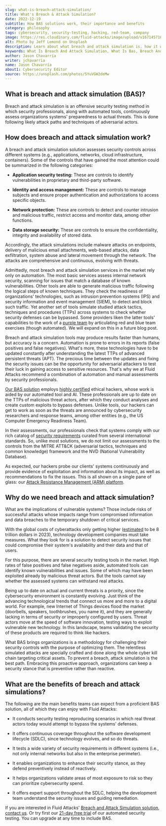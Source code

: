 ```yaml
---
slug: what-is-breach-attack-simulation/
title: What's Breach & Attack Simulation?
date: 2022-12-19
subtitle: How BAS solutions work, their importance and benefits
category: philosophy
tags: cybersecurity, security-testing, hacking, red-team, company
image: https://res.cloudinary.com/fluid-attacks/image/upload/v1671457188/blog/what-is-breach-attack-simulation/cover_bas.webp
alt: Photo by Jeff Lemond on Unsplash
description: Learn about what breach and attack simulation is, how it works, why we need it for security testing and its benefits for defending against advanced threats.
keywords: What Is Breach And Attack Simulation, What Is Bas, Breach And Attack Simulation Services, Breach And Attack Simulation Solution, Attack Simulation, Security Testing, Simulated Attack, Ethical Hacking, Pentesting
author: Jason Chavarría
writer: jchavarria
name: Jason Chavarría
about1: Cybersecurity Editor
source: https://unsplash.com/photos/5YuVGW2deMw
---
```


## What is breach and attack simulation (BAS)?

Breach and attack simulation is an offensive security testing method
in which security professionals,
along with automated tools,
continuously assess organizations systems' preparedness to actual threats.
This is done following likely attack paths
and techniques of adversarial actors.

## How does breach and attack simulation work?

A breach and attack simulation solution assesses security controls
across different systems
(e.g., applications, networks, cloud infrastructure, containers).
Some of the controls
that have gained the most attention
could be summarized in the following categories:

- **Application security testing:**
  These are controls to identify vulnerabilities
  in proprietary and third-party software.

- **Identity and access management:**
  These are controls to manage subjects
  and ensure proper authentication and authorizations
  to access specific objects.

- **Network protection:**
  These are controls to detect and counter intrusion and malicious traffic,
  restrict access and monitor data, among other functions.

- **Data storage security:**
  These are controls to ensure the confidentiality,
  integrity and availability of stored data.

Accordingly,
the attack simulations include malware attacks on endpoints,
delivery of malicious email attachments,
web-based attacks,
data exfiltration,
system abuse
and lateral movement through the network.
The attacks are comprehensive and continuous,
evolving with threats.

Admittedly,
most breach and attack simulation services in the market
rely only on automation.
The most basic services assess internal network security,
scanning for issues that match a database of known vulnerabilities.
Other tools are able to generate malicious traffic
following the logical steps of known techniques.
They check the readiness of organizations' technologies,
such as intrusion prevention systems (IPS)
and security information and event management (SIEM),
to detect and block such traffic.
Yet another set of tools simulate studied attack tactics,
techniques and procedures (TTPs) across systems
to check whether security defenses can be bypassed.
Some providers liken the latter tools' capabilities
to the work of a [purple team](../purple-team/)
by articulating red and blue team exercises (though automated).
We will expand on this in a future blog post.

Breach and attack simulation tools may produce results faster than humans,
but accuracy is a concern.
Automation is prone to errors in its reports
(false positives and false negatives).
What's more,
these technologies have to be updated constantly
after understanding the latest TTPs of advanced persistent threats (APT).
The precious time between the updates
and fixing the security issues
can be the opportunity for adversarial attackers to test their luck
in gaining access to sensitive resources.
That's why we at Fluid Attacks recommend a combination of automation
and manual assessments by security professionals.

[Our BAS solution](../../solutions/attack-simulation/) employs
[highly certified](../../certifications/) ethical hackers,
whose work is aided by our automated tool and AI.
These professionals are up to date on the TTPs of malicious threat actors,
after which they conduct analyses and create custom exploits
to bypass defenses.
Unlike tools,
our hackers can get to work as soon as the threats are announced
by cybersecurity researchers and response teams,
among other entities (e.g., the US Computer Emergency Readiness Team).

In their assessments,
our professionals check
that systems comply with our rich catalog of [security requirements](https://docs.fluidattacks.com/criteria/requirements/)
curated from several international standards.
So,
unlike most solutions,
we do not limit our assessments
to the controls from the MITRE ATT&CK (adversarial tactics,
techniques and common knowledge) framework
and the NVD (National Vulnerability Database).

As expected,
our hackers probe our clients' systems continuously
and provide evidence of exploitation and information about its impact,
as well as recommendations to fix the issues.
This is all shown on a single pane of glass:
our [Attack Resistance Management (ARM) platform](../../platform/).

<cta-banner
  buttontxt="Read more"
  link="/solutions/attack-simulation/"
  title="Get started with Fluid Attacks' Breach and Attack Simulation solution
  right now"
/>

## Why do we need breach and attack simulation?

What are the implications of vulnerable systems?
Those include risks of successful attacks
whose impacts range from compromised information and data breaches
to the temporary shutdown of critical services.

With the global costs of cyberattacks only getting higher
([estimated](../what-trends-to-expect-for-2023/)
to be 8 trillion dollars in 2023),
technology development companies must take measures.
What they look for is a solution to detect security issues
that could compromise their system's availability
and their data and that of users.

For this purpose,
there are several security testing tools in the market.
High rates of false positives and false negatives aside,
automated tools can identify known vulnerabilities and issues.
Some of which may have been exploited already by malicious threat actors.
But the tools cannot say
whether the assessed systems can withstand real attacks.

Being up to date on actual and current threats is a priority,
since the cybersecurity environment is constantly evolving.
Just think of the advancing technological trends
that connect us more and more to a digital world.
For example,
new Internet of Things devices flood the market
(doorbells, speakers, toothbrushes, you name it),
and they are generally lacking in terms of security
or improperly configured by users.
Threat actors move at the speed of software innovation,
testing ways to exploit vulnerable new technology.
In this landscape,
teams validating the security of these products are required
to think like hackers.

What BAS brings organizations is a methodology
for challenging their security controls
with the purpose of optimizing them.
The relentless simulated attacks are specially crafted
and done along the whole cyber kill chain
targeting critical assets.
To prevent a breach,
attack simulation is the best path.
Embracing this proactive approach,
organizations can keep a security stance
that is preventive rather than reactive.

## What are the benefits of breach and attack simulations?

The following are the main benefits
teams can expect from a proficient BAS solution,
all of which they can enjoy with Fluid Attacks:

- It conducts security testing reproducing scenarios
  in which real threat actors today would
  attempt to bypass the systems' defenses.

- It offers continuous coverage
  throughout the software development lifecycle (SDLC),
  since technology evolves, and so do threats.

- It tests a wide variety of security requirements in different systems
  (i.e., not only internal networks but also in the enterprise perimeter).

- It enables organizations to enhance their security stance,
  as they defend preventively instead of reactively.

- It helps organizations validate areas of most exposure to risk
  so they can prioritize cybersecurity spend.

- It offers expert support throughout the SDLC,
  helping the development team understand the security issues
  and guiding remediation.

If you are interested in Fluid Attacks' [Breach and Attack Simulation solution](../../solutions/attack-simulation/),
[contact us](../../contact-us/).
Or try first our [21-day free trial](../../free-trial/)
of our automated security testing.
You can upgrade at any time
to include BAS.
